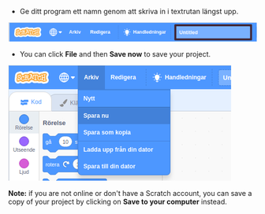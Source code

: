 + Ge ditt program ett namn genom att skriva in i textrutan längst upp.

![Scratch projektnamn textruta](images/name-annotated.png)

+ You can click **File** and then **Save now** to save your project.

![screenshot](images/save.png)

**Note:** if you are not online or don't have a Scratch account, you can save a copy of your project by clicking on **Save to your computer** instead.